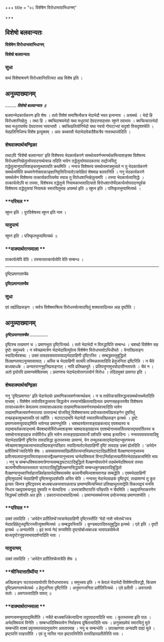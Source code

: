 +++
title = "०८ विशेषेण विरोधाभावाभिधानम्"

+++


## विशेषो बलवान्यतः

**विशेषेण विरोधाभावाभिधानम्**

**विशेषो बलवान्यतः**

### **सुधा**

कथं विशेषाश्रयणे विरोधशान्तिरित्यत आह विशेष इति ।

## **अनुव्याख्यानम्**

***........ विशेषो बलवान्यतः ॥***

बलवान्भेदकार्यकरण इति शेषः । ततो विशेषं समाश्रित्यैकत्र भेदाभेदौ भवत इत्यन्वयः । अयमर्थः । भेदो हि विरोधशान्तिहेतुः । तथा हि । क्वचिदाश्रयभेदो यथा मधुरायां देवदत्तसद्भावः स्रुघ्ने तदभावः । क्वचित्कालभेदो यथा मधुरायामेव देवदत्तस्य भावाभावौ । क्वचित्प्रतियोगिभेदो यथा गवयो गोघटाभ्यां सदृशो विसदृशश्चेति । भेदप्रतिनिधिश्च विशेष इत्युक्तम् । अतः कथमसौ भेदाभेदावेकदैवैकत्रैव नावस्थापयेदिति ।

### **शेषवाक्यार्थचन्द्रिका**

तथाऽपि ‘विशेषो बलवान्यत’ इति विशेषस्य भेदकार्यकरणे समर्थत्ववर्णनमनर्थकमित्याशङ्क्य विशेषस्य विरोधशान्तिहेतुत्वोपपादनार्थत्वान्न तदिति भावेन तद्धेतुत्वोपपादकतया तद्योजयितुं तद्धेतुत्वानुपपत्तिशङ्कामुत्थापयति कथमिति । नन्वत्र विशेषस्य समर्थत्वमात्रमुच्यते न तु भेदकार्यकरणे समर्थत्वमिति कथमनेनोक्ताकाङ्क्षानिवृत्तिरित्यतोऽत्रापेक्षितं शेषमाह बलवानिति । ननु भेदकार्यकरणे समर्थत्वेन विशेषस्य तत्कार्यकारित्वमेव स्यान्न तु विरोधशान्तिहेतुत्वमपि । तस्या भेदकार्यत्वासिद्धेः । तत्कार्यत्वेऽपि वा तस्याः, विशेषस्य तद्धेतुत्वे नियामकाभावादित्यतो विरोधशान्तेर्भेदकार्यत्वोपपादनपूर्वकं विशेषस्य तद्धेतुतायां नियामकं स्मारयितुमाह अयमर्थ इति ॥ स्रुघ्न इति । परिष्कृतभूम्यामित्यर्थः ।

### **परिमल **

स्रुघ्न इति । पुरविशेषस्य स्रुघ्न इति नाम ।

### **यादुपत्यं**

स्रुघ्न इति । परिष्कृतभूम्यामित्यर्थः ॥

### **वाक्यार्थरत्नमाला **

तत्कार्यत्वेपि वेति । तस्यास्तत्कार्यत्वेपि वेति सम्बन्धः ।

------------------------------------------------------------------------

दृष्टिप्रमाणतश्चैव

**दृष्टिप्रमाणतश्चैव**

### **सुधा**

एवं तर्ह्यतिप्रसङ्गः । सर्वत्र विशेषमाश्रित्य विरोधस्योत्सादयितुं शक्यत्वादित्यत आह दृष्टीति ।

## **अनुव्याख्यानम्**

***दृष्टिप्रमाणतश्चैव .............***

दृष्टिश्च तत्प्रमाणं च । प्रमाणभूता दृष्टिरित्यर्थः । ततो भेदाभेदौ न विरुद्धाविति सम्बन्धः । चशब्दो विशेषेण सह दृष्टेः समुच्चये । न स्वेच्छामात्रेण भेदाभेदावित्युपेत्य विशेषेण विरोधाभावोऽभिधीयते । येनातिप्रसङ्गः स्यादित्येवशब्दः । उक्तं तावदवयवावयव्याद्यभेदग्राहिणी दृष्टिरस्ति । सम्बद्धवस्तुबुद्धितो विलक्षणतयाऽनुव्यवसायात् । अस्ति च भेदग्राहिणी सत्यपि तस्मिन्नसत्वादिति हेतुजनिता द्रष्टिरिति । न चैते बाध्यबाधके । अन्यतराननुवृत्तिप्रसङ्गात् । नापि प्रतिपक्षभूते । प्रतिपत्तॄणामुभयोदासीनतापत्तेः । चैवं न । अतो द्वयोरपि प्रामाण्यमेषितव्यम् । प्रमाणश्च भेदाभेदयोरवगतयोर्न विरोधः । तदिदमुक्तं प्रमाणत इति ।

### **शेषवाक्यार्थचन्द्रिका**

ननु ‘दृष्टिप्रमाणतः’ इति भेदाभेदयोः प्रामाणिकत्ववर्णनमनर्थकम् । न च तयोरेकत्राविरुद्धत्वसमर्थनाथमेतदिति वाच्यम् । विशेषेण तयोरविरुद्धत्वस्य सिद्धत्वेन तस्यानपेक्षितत्वादित्यतः प्रमाणसहकृतस्यैव विशेषस्य तत्साधकत्वेन केवलस्य तस्यासाधकतया तत्प्रामाणिकत्ववर्णनस्यार्थवत्त्वादिति भावेन तत्प्रामाणिकत्ववर्णनपरतया उत्तरग्रन्थं योजयितुं विशेषमात्रस्य प्रयोजकतामतिप्रसङ्गेन दूषयितुं तच्छङ्कामुत्थापयति एवं तर्हीति । घटपटादावपि भेदाभेदौ स्यातामित्यतिप्रसङ्ग इत्यर्थः । दृष्टेः प्रमाणत्वमप्युपपाद्यमिति भावेनाह प्रमाणभूतेति । चशब्दस्येतरसङ्ग्राहकत्वाद् एवशब्दस्य च तद्य्वावर्तकत्वाद्भाष्ये चैवशब्दयोर्विरोधमाशङ्क्य चशब्दसङ्ग्राह्यस्य एवशब्देनाव्यावर्तितत्वात्तद्द्यावर्तितस्य च चशब्देनासङ्ग्रहान्न तयोर्विरोध इति भावेन तत्सङ्ग्राह्यव्यावर्त्ये दर्शयति चशब्द इत्यादिना । नन्ववयवावयव्यादिषु भेदाभेदग्राहिणी दृष्टिरेव तावदसिद्धा कुतस्तस्याः प्रामाण्यं, येन तन्मूलकत्वाद्भेदाभेदाभ्युपगमस्य स्वेच्छामात्रमूलकत्वाभावादतिप्रसङ्गपरिहारः स्यादित्यतोऽभेदग्राहिणीं दृष्टिं तावदाह उक्तं ह्येतदिति । ‘अभेदेन प्रतीतिश्चे’त्यादिनेति शेषः । अवयवावयव्यादिप्रतीतेरत्यन्तभिन्नघटपटादिप्रतीतितो वैलक्षण्याननुभवस्य प्रतीत्यपलापानुपपत्तिपराहतत्वात्तद्वैलक्षण्यानुभवस्य चाभेदविषयत्वं विनाऽनिर्वाहात्तत्प्रतीतेरभेदग्राहकत्वमिति भावः । ननु च सम्बन्धविषयत्वमात्रेणाप्यसम्बद्धघटपटादिबुद्धितो वैलक्षण्योपपत्तेर्न तदर्थमभेदविषयत्वं तस्याः कल्पनीयमित्यतस्तावता घटापटादिबुद्धिवैलक्षण्यसिद्धावपि सम्बन्धकुण्डबदरादिबुद्धितो वैलक्षण्यानुभवानिर्वाहात्तन्निर्वाहायाभेदविषयत्वमेव कल्पनीयमित्याशयवानाह सम्बद्धेति । एवमभेदग्राहिणीं दृष्टिमुपदर्श्य भेदग्राहिणीं दृष्टिमप्युपदर्शयति अस्ति चेति । नन्वस्तु भेदाभेदग्राहकं दृष्टिद्वयं, तत्प्रामाण्यं तु कुत इत्यतः किमत्र दृष्टिद्वयस्य बाध्यबाधकभावापन्नत्वान्न प्रामाण्यमित्यभिमतं प्रतिपक्षभूतत्वाद्वेति विकल्पद्वयं मनसि निधाय पक्षद्वयमप्यनूद्य दूषयति न चेत्यादिना । उभयत्रापीष्टापत्तिं परिहरति न चैवमिति । पक्षद्वयनिराकरणेन सिद्धमर्थं दर्शयति अत इति । प्रकारान्तराभावादित्यर्थः । प्रामाण्यसमर्थनस्य प्रयोजनमाह प्रमाणतश्चेति ।

### **परिमल **

उक्तं तावदिति । ‘अभेदेन प्रतीतिश्चे’त्यत्राभेदग्राहिणी दृष्टिरस्तीति ‘भेदो नाशे भवेत्तथे’त्यत्र भेदग्राहिहेतुजदृष्टिरस्तीत्युक्तमित्यर्थः ॥ सम्बद्धवस्त्विति । कुण्डबदरादिवस्तुबुद्धित इत्यर्थः । एते इति । दृष्टी इत्यर्थः ॥ अन्यतरेति । इदं रूप्यं नेदं रूप्यमिति दृष्ट्योर्बाध्यबाधक भावापन्नयोर्मध्ये बाध्यदृष्टेरनुवृत्त्यभावदर्शनादिति भावः ।

### **यादुपत्यम्**

उक्तं तावदिति । ‘अभेदेन प्रतीतिश्चेत्यत्रेति शेषः ॥

### **श्रीनिवासतीर्थीया **

अतिप्रसङ्गः घटतदभावयोरपि विरोधाभावरूपः ॥ समुच्चय इति । न केवलं भेदाभेदौ विशेषेणाविरुद्धौ, किन्नाम दृष्टिप्रमाणतश्र्चेत्यर्थः ॥ हेतुजनिता दृष्टिरिति । अनुमानजनिता प्रतीतिरित्यर्थः । एते प्रतीती । अवगतयोः सतोः । अवगतत्वादिति यावत् ॥

### **वाक्यार्थरत्नमाला **

प्रमाणत्वमप्युपपाद्यमितीति । नचैते बाध्यबाधिकेत्यादिना तदुपपादनादिति भावः । कुतस्तस्या इति पाठः । अभेदविषयत्वं विनेति । सम्बन्धादिविषयत्वेन निर्वाहस्य दूषितत्वादिति भावः । प्रागुक्तप्रमेयं स्मारयितुं मूले सम्बन्धेति वाक्यं प्रवृत्तमतस्तदनुसारेण अवतारमाह । ननु च सम्बन्धेति । उपलक्षणया अन्यदपि ग्राह्यं मूले । इष्टापत्तिं परहरतीति । एवं तु नास्ति नात इष्टापत्तिरिति तत्परिहारप्रतीतेरिति भावः ।

